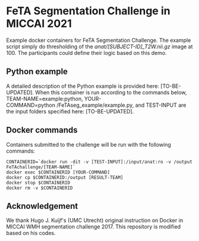 # FeTA Segmentation Challenge in MICCAI 2021
Example docker containers for FeTA Segmentation Challenge. The example script simply do thresholding of the *anat/[SUBJECT-ID]_T2W.nii.gz* image at 100. The participants could define their logic based on this demo.

## Python example
A detailed description of the Python example is provided here: [TO-BE-UPDATED]. When this container is run according to the commands below, TEAM-NAME=example:python, YOUR-COMMAND=python&nbsp;/FeTAseg_example/example.py, and TEST-INPUT are the input folders specified here: [TO-BE-UPDATED].


## Docker commands
Containers submitted to the challenge will be run with the following commands:

```
CONTAINERID=`docker run -dit -v [TEST-INPUT]:/input/anat:ro -v /output FeTAchallenge/[TEAM-NAME]`
docker exec $CONTAINERID [YOUR-COMMAND]
docker cp $CONTAINERID:/output [RESULT-TEAM]
docker stop $CONTAINERID
docker rm -v $CONTAINERID
```
## Acknowledgement
We thank Hugo J. Kuijf's (UMC Utrecht) original instruction on Docker in MICCAI WMH segmentation challenge 2017.
This repository is modified based on his codes.
